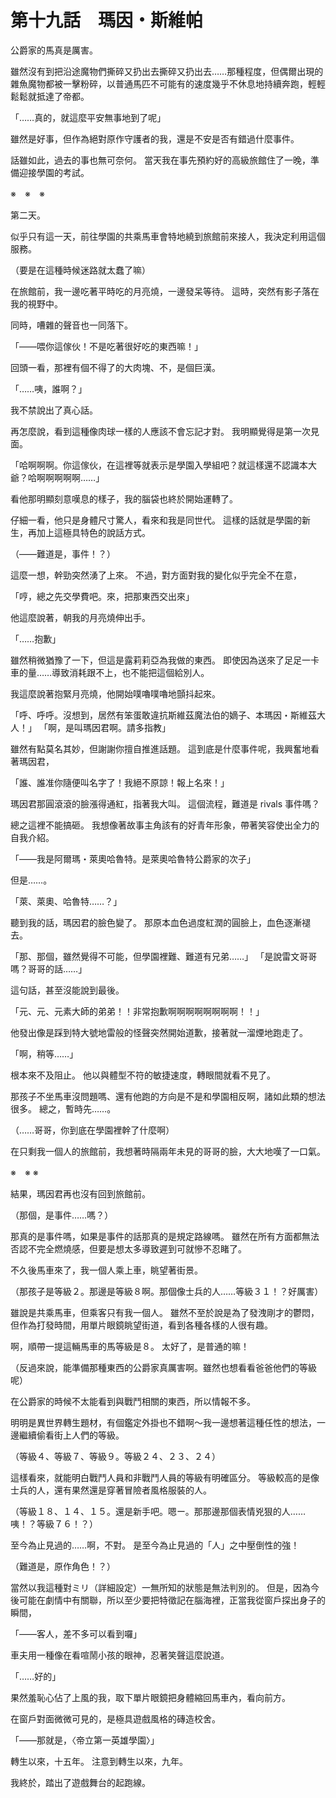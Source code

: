 # 第十九話　瑪因・斯維帕

公爵家的馬真是厲害。

雖然沒有到把沿途魔物們撕碎又扔出去撕碎又扔出去……那種程度，但偶爾出現的雜魚魔物都被一擊粉碎，以普通馬匹不可能有的速度幾乎不休息地持續奔跑，輕輕鬆鬆就抵達了帝都。

「……真的，就這麼平安無事地到了呢」

雖然是好事，但作為絕對原作守護者的我，還是不安是否有錯過什麼事件。

話雖如此，過去的事也無可奈何。
當天我在事先預約好的高級旅館住了一晚，準備迎接學園的考試。

※　※　※

第二天。

似乎只有這一天，前往學園的共乘馬車會特地繞到旅館前來接人，我決定利用這個服務。

（要是在這種時候迷路就太蠢了嘛）

在旅館前，我一邊吃著平時吃的月亮燒，一邊發呆等待。
這時，突然有影子落在我的視野中。

同時，嘈雜的聲音也一同落下。

「――喂你這傢伙！不是吃著很好吃的東西嘛！」

回頭一看，那裡有個不得了的大肉塊、不，是個巨漢。

「……咦，誰啊？」

我不禁說出了真心話。

再怎麼說，看到這種像肉球一樣的人應該不會忘記才對。
我明顯覺得是第一次見面。

「哈啊啊啊。你這傢伙，在這裡等就表示是學園入學組吧？就這樣還不認識本大爺？哈啊啊啊啊啊……」

看他那明顯刻意嘆息的樣子，我的腦袋也終於開始運轉了。

仔細一看，他只是身體尺寸驚人，看來和我是同世代。
這樣的話就是學園的新生，再加上這極具特色的說話方式。

（――難道是，事件！？）

這麼一想，幹勁突然湧了上來。
不過，對方面對我的變化似乎完全不在意，

「哼，總之先交學費吧。來，把那東西交出來」

他這麼說著，朝我的月亮燒伸出手。

「……抱歉」

雖然稍微猶豫了一下，但這是露莉莉亞為我做的東西。
即使因為送來了足足一卡車的量……導致消耗跟不上，也不能把這個給別人。

我這麼說著抱緊月亮燒，他開始噗嚕噗嚕地顫抖起來。

「呼、呼呼。沒想到，居然有笨蛋敢違抗斯維茲魔法伯的嫡子、本瑪因・斯維茲大人！」
「啊，是叫瑪因君啊。請多指教」

雖然有點莫名其妙，但謝謝你擅自推進話題。
這到底是什麼事件呢，我興奮地看著瑪因君，

「誰、誰准你隨便叫名字了！我絕不原諒！報上名來！」

瑪因君那圓滾滾的臉漲得通紅，指著我大叫。
這個流程，難道是 rivals 事件嗎？

總之這裡不能搞砸。
我想像著故事主角該有的好青年形象，帶著笑容使出全力的自我介紹。

「――我是阿爾瑪・萊奧哈魯特。是萊奧哈魯特公爵家的次子」

但是……。

「萊、萊奧、哈魯特……？」

聽到我的話，瑪因君的臉色變了。
那原本血色過度紅潤的圓臉上，血色逐漸褪去。

「那、那個，雖然覺得不可能，但學園裡難、難道有兄弟……」
「是說雷文哥哥嗎？哥哥的話……」

這句話，甚至沒能說到最後。

「元、元、元素大師的弟弟！！非常抱歉啊啊啊啊啊啊啊啊！！」

他發出像是踩到特大號地雷般的怪聲突然開始道歉，接著就一溜煙地跑走了。

「啊，稍等……」

根本來不及阻止。
他以與體型不符的敏捷速度，轉眼間就看不見了。

那孩子不坐馬車沒問題嗎、還有他跑的方向是不是和學園相反啊，諸如此類的想法很多。
總之，暫時先……。

（……哥哥，你到底在學園裡幹了什麼啊）

在只剩我一個人的旅館前，我想著時隔兩年未見的哥哥的臉，大大地嘆了一口氣。

※　※ ※

結果，瑪因君再也沒有回到旅館前。

（那個，是事件……嗎？）

那真的是事件嗎，如果是事件的話那真的是規定路線嗎。
雖然在所有方面都無法否認不完全燃燒感，但要是想太多導致遲到可就慘不忍睹了。

不久後馬車來了，我一個人乘上車，眺望著街景。

（那孩子是等級２。那邊是等級８啊。那個像士兵的人……等級３１！？好厲害）

雖說是共乘馬車，但乘客只有我一個人。
雖然不至於說是為了發洩剛才的鬱悶，但作為打發時間，用單片眼鏡眺望街道，看到各種各樣的人很有趣。

啊，順帶一提這輛馬車的馬等級是８。
太好了，是普通的嘛！

（反過來說，能準備那種東西的公爵家真厲害啊。雖然也想看看爸爸他們的等級呢）

在公爵家的時候不太能看到與戰鬥相關的東西，所以情報不多。

明明是異世界轉生題材，有個鑑定外掛也不錯啊～我一邊想著這種任性的想法，一邊繼續偷看街上人們的等級。

（等級４、等級７、等級９。等級２４、２３、２４）

這樣看來，就能明白戰鬥人員和非戰鬥人員的等級有明確區分。
等級較高的是像士兵的人，還有果然還是穿著冒險者風格服裝的人。

（等級１８、１４、１５。還是新手吧。嗯ー。那那邊那個表情兇狠的人……咦！？等級７６！？）

至今為止見過的……啊，不對。
是至今為止見過的「人」之中壓倒性的強！

（難道是，原作角色！？）

當然以我這種對ミリ（詳細設定）一無所知的狀態是無法判別的。
但是，因為今後可能在劇情中有關聯，所以至少要把特徵記在腦海裡，正當我從窗戶探出身子的瞬間，

「――客人，差不多可以看到囉」

車夫用一種像在看喧鬧小孩的眼神，忍著笑聲這麼說道。

「……好的」

果然羞恥心佔了上風的我，取下單片眼鏡把身體縮回馬車內，看向前方。

在窗戶對面微微可見的，是極具遊戲風格的磚造校舍。

「――那就是，〈帝立第一英雄學園〉」

轉生以來，十五年。
注意到轉生以來，九年。

我終於，踏出了遊戲舞台的起跑線。
